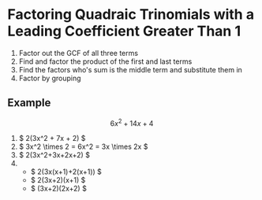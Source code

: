 # Factoring Quadraic Trinomials with a Leading Coefficient Greater Than $1$
1. Factor out the GCF of all three terms
2. Find and factor the product of the first and last terms
3. Find the factors who's sum is the middle term and substitute them in
4. Factor by grouping

## Example
$$ 6x^2 + 14x + 4 $$

1. $ 2(3x^2 + 7x + 2) $
2. $ 3x^2 \times 2 = 6x^2 = 3x \times 2x $
3. $ 2(3x^2+3x+2x+2) $
4. 
	- $ 2(3x(x+1)+2(x+1)) $
	- $ 2(3x+2)(x+1) $
	- $ (3x+2)(2x+2) $